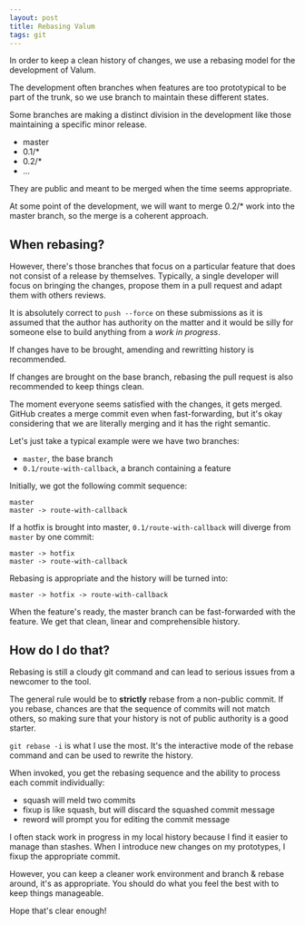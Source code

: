 ```yaml
---
layout: post
title: Rebasing Valum
tags: git
---
```


In order to keep a clean history of changes, we use a rebasing model for the
development of Valum.

The development often branches when features are too prototypical to be part of
the trunk, so we use branch to maintain these different states.

Some branches are making a distinct division in the development like those
maintaining a specific minor release.

 - master
 - 0.1/*
 - 0.2/*
 - ...

They are public and meant to be merged when the time seems appropriate.

At some point of the development, we will want to merge 0.2/* work into the
master branch, so the merge is a coherent approach.

When rebasing?
--------------

However, there's those branches that focus on a particular feature that does
not consist of a release by themselves. Typically, a single developer will
focus on bringing the changes, propose them in a pull request and adapt them
with others reviews.

It is absolutely correct to `push --force` on these submissions as it is
assumed that the author has authority on the matter and it would be silly for
someone else to build anything from a _work in progress_.

If changes have to be brought, amending and rewritting history is recommended.

If changes are brought on the base branch, rebasing the pull request is also
recommended to keep things clean.

The moment everyone seems satisfied with the changes, it gets merged. GitHub
creates a merge commit even when fast-forwarding, but it's okay considering
that we are literally merging and it has the right semantic.

Let's just take a typical example were we have two branches:

 - `master`, the base branch
 - `0.1/route-with-callback`, a branch containing a feature

Initially, we got the following commit sequence:

    master
    master -> route-with-callback

If a hotfix is brought into master, `0.1/route-with-callback` will diverge from
`master` by one commit:

    master -> hotfix
    master -> route-with-callback

Rebasing is appropriate and the history will be turned into:

    master -> hotfix -> route-with-callback

When the feature's ready, the master branch can be fast-forwarded with the
feature. We get that clean, linear and comprehensible history.

How do I do that?
-----------------

Rebasing is still a cloudy git command and can lead to serious issues from
a newcomer to the tool.

The general rule would be to **strictly** rebase from a non-public commit. If
you rebase, chances are that the sequence of commits will not match others, so
making sure that your history is not of public authority is a good starter.

`git rebase -i` is what I use the most. It's the interactive mode of the rebase
command and can be used to rewrite the history.

When invoked, you get the rebasing sequence and the ability to process each
commit individually:

 - squash will meld two commits
 - fixup is like squash, but will discard the squashed commit message
 - reword will prompt you for editing the commit message

I often stack work in progress in my local history because I find it easier to
manage than stashes. When I introduce new changes on my prototypes, I fixup the
appropriate commit.

However, you can keep a cleaner work environment and branch & rebase around,
it's as appropriate. You should do what you feel the best with to keep things
manageable.

Hope that's clear enough!
